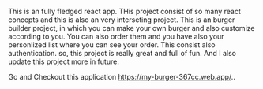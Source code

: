 This is an fully fledged react app. THis project consist of so many react concepts and this is also an very interseting project. This is an burger builder project, in which you can make your own burger and also customize according to you. You can also order them and you have also your personlized list where you can see your order. This consist also authentication. so, this project is really great and full of fun. And I also update this project more in future.

Go and Checkout this application https://my-burger-367cc.web.app/..
